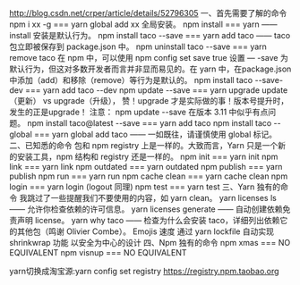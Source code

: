http://blog.csdn.net/crper/article/details/52796305
一、首先需要了解的命令
     npm i xx -g === yarn global add xx 全局安装。
     npm install === yarn —— install 安装是默认行为。
     npm install taco --save === yarn add taco —— taco 包立即被保存到 package.json 中。
     npm uninstall taco --save === yarn remove taco
在 npm 中，可以使用 npm config set save true 设置 — -save 为默认行为，但这对多数开发者而言并非显而易见的。在 yarn 中，在package.json 中添加（add）和移除（remove）等行为是默认的。
     npm install taco --save-dev === yarn add taco --dev
     npm update --save === yarn upgrade
update（更新） vs upgrade（升级）， 赞！upgrade 才是实际做的事！版本号提升时，发生的正是upgrade！
注意： npm update --save 在版本 3.11 中似乎有点问题。
     npm install taco@latest --save === yarn add taco
     npm install taco --global === yarn global add taco —— 一如既往，请谨慎使用 global 标记。
二、已知悉的命令
包和 npm registry 上是一样的。大致而言，Yarn 只是一个新的安装工具，npm 结构和 registry 还是一样的。
     npm init === yarn init
     npm link === yarn link
     npm outdated === yarn outdated
     npm publish === yarn publish
     npm run === yarn run
     npm cache clean === yarn cache clean
     npm login === yarn login (logout 同理)
     npm test === yarn test
三、Yarn 独有的命令
我跳过了一些提醒我们不要使用的内容，如 yarn clean。
     yarn licenses ls —— 允许你检查依赖的许可信息。
     yarn licenses generate —— 自动创建依赖免责声明 license。
     yarn why taco —— 检查为什么会安装 taco，详细列出依赖它的其他包（鸣谢 Olivier Combe）。
     Emojis
     速度
     通过 yarn lockfile 自动实现 shrinkwrap 功能
     以安全为中心的设计
四、Npm 独有的命令
     npm xmas === NO EQUIVALENT
     npm visnup === NO EQUIVALENT

yarn切换成淘宝源:yarn config set registry https://registry.npm.taobao.org